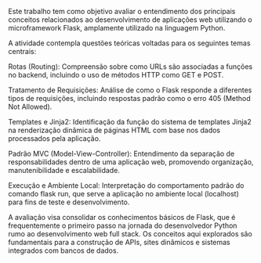 Este trabalho tem como objetivo avaliar o entendimento dos principais conceitos relacionados ao desenvolvimento de aplicações web utilizando o microframework Flask, amplamente utilizado na linguagem Python.

A atividade contempla questões teóricas voltadas para os seguintes temas centrais:

Rotas (Routing): Compreensão sobre como URLs são associadas a funções no backend, incluindo o uso de métodos HTTP como GET e POST.

Tratamento de Requisições: Análise de como o Flask responde a diferentes tipos de requisições, incluindo respostas padrão como o erro 405 (Method Not Allowed).

Templates e Jinja2: Identificação da função do sistema de templates Jinja2 na renderização dinâmica de páginas HTML com base nos dados processados pela aplicação.

Padrão MVC (Model-View-Controller): Entendimento da separação de responsabilidades dentro de uma aplicação web, promovendo organização, manutenibilidade e escalabilidade.

Execução e Ambiente Local: Interpretação do comportamento padrão do comando flask run, que serve a aplicação no ambiente local (localhost) para fins de teste e desenvolvimento.

A avaliação visa consolidar os conhecimentos básicos de Flask, que é frequentemente o primeiro passo na jornada do desenvolvedor Python rumo ao desenvolvimento web full stack. Os conceitos aqui explorados são fundamentais para a construção de APIs, sites dinâmicos e sistemas integrados com bancos de dados.

